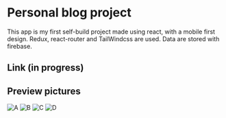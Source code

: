 # Personal blog project
This app is my first self-build project made using react, with a mobile first design. Redux, react-router and TailWindcss are used. Data are stored with firebase.

## Link (in progress)

## Preview pictures
![A](https://i.imgur.com/ohOuqB6.jpg6) ![B](https://i.imgur.com/gc0n4jG.jpg) ![C](https://i.imgur.com/lStzICq.jpg)
![D](https://i.imgur.com/oelGbza.jpg)
